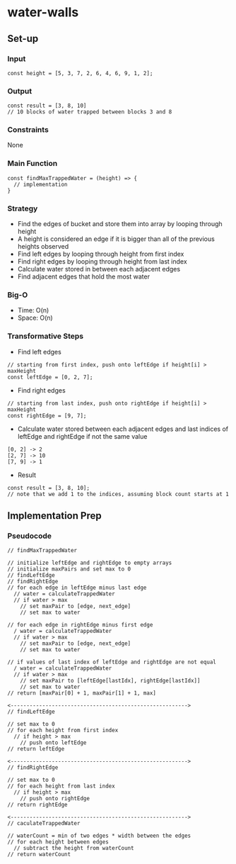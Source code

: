 # water-walls

## Set-up

### Input
```
const height = [5, 3, 7, 2, 6, 4, 6, 9, 1, 2];
```

### Output
```
const result = [3, 8, 10]
// 10 blocks of water trapped between blocks 3 and 8 
```

### Constraints
None

### Main Function
```
const findMaxTrappedWater = (height) => {
  // implementation
}
```

### Strategy
- Find the edges of bucket and store them into array by looping through height
- A height is considered an edge if it is bigger than all of the previous heights observed
- Find left edges by looping through height from first index
- Find right edges by looping through height from last index
- Calculate water stored in between each adjacent edges
- Find adjacent edges that hold the most water

### Big-O
- Time: O(n)
- Space: O(n)

### Transformative Steps
- Find left edges
```
// starting from first index, push onto leftEdge if height[i] > maxHeight
const leftEdge = [0, 2, 7];
```
- Find right edges
```
// starting from last index, push onto rightEdge if height[i] > maxHeight
const rightEdge = [9, 7];
```
- Calculate water stored between each adjacent edges and last indices of leftEdge and rightEdge if not the same value
```
[0, 2] -> 2
[2, 7] -> 10
[7, 9] -> 1
```
- Result
```
const result = [3, 8, 10];
// note that we add 1 to the indices, assuming block count starts at 1
```

## Implementation Prep

### Pseudocode
```
// findMaxTrappedWater

// initialize leftEdge and rightEdge to empty arrays
// initialize maxPairs and set max to 0
// findLeftEdge
// findRightEdge
// for each edge in leftEdge minus last edge
  // water = calculateTrappedWater
  // if water > max
    // set maxPair to [edge, next_edge]
    // set max to water

// for each edge in rightEdge minus first edge
  / water = calculateTrappedWater
  // if water > max
    // set maxPair to [edge, next_edge]
    // set max to water

// if values of last index of leftEdge and rightEdge are not equal
  / water = calculateTrappedWater
  // if water > max
    // set maxPair to [leftEdge[lastIdx], rightEdge[lastIdx]]
    // set max to water
// return [maxPair[0] + 1, maxPair[1] + 1, max]

<-------------------------------------------------------->
// findLeftEdge

// set max to 0
// for each height from first index
  // if height > max
    // push onto leftEdge
// return leftEdge

<-------------------------------------------------------->
// findRightEdge

// set max to 0
// for each height from last index
  // if height > max
    // push onto rightEdge
// return rightEdge

<-------------------------------------------------------->
// caculateTrappedWater

// waterCount = min of two edges * width between the edges
// for each height between edges
  // subtract the height from waterCount
// return waterCount

```


